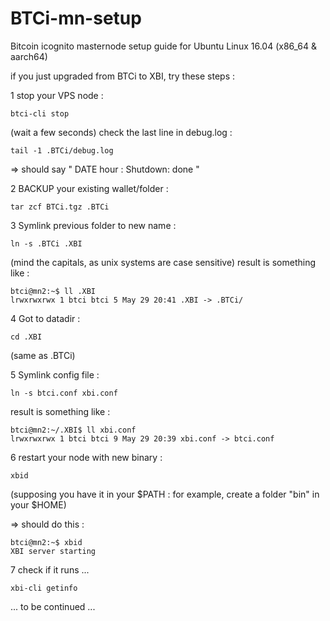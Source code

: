 # BTCi-mn-setup
Bitcoin icognito masternode setup guide for Ubuntu Linux 16.04 (x86_64 &amp; aarch64)


if you just upgraded from BTCi to XBI, try these steps : 

1 stop your VPS node : 
```
btci-cli stop
```
(wait a few seconds)
check the last line in debug.log : 
```
tail -1 .BTCi/debug.log
```
=> should say " DATE hour : Shutdown: done "

2 BACKUP your existing wallet/folder : 
```
tar zcf BTCi.tgz .BTCi
```

3 Symlink previous folder to new name : 
```
ln -s .BTCi .XBI
```
(mind the capitals, as unix systems are case sensitive)
result is something like : 
```
btci@mn2:~$ ll .XBI
lrwxrwxrwx 1 btci btci 5 May 29 20:41 .XBI -> .BTCi/
```

4 Got to datadir : 
```
cd .XBI
```
(same as .BTCi)

5 Symlink config file : 
```
ln -s btci.conf xbi.conf
```
result is something like : 
```
btci@mn2:~/.XBI$ ll xbi.conf 
lrwxrwxrwx 1 btci btci 9 May 29 20:39 xbi.conf -> btci.conf

```

6 restart your node with new binary : 
```
xbid
```
(supposing you have it in your $PATH : for example, create a folder "bin" in your $HOME)

=> should do this : 
```
btci@mn2:~$ xbid 
XBI server starting
```
7 check if it runs ... 
```
xbi-cli getinfo
```
... to be continued ... 
